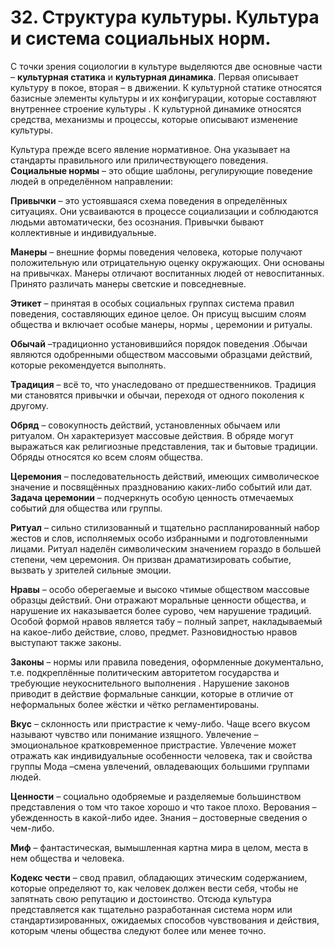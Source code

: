 # 32. Структура культуры. Культура и система социальных норм.

С точки зрения социологии в культуре выделяются две основные части – **культурная статика** и **культурная динамика**. Первая описывает культуру в покое, вторая – в движении. К культурной статике относятся базисные элементы культуры и их конфигурации, которые составляют внутреннее строение культуры . К культурной динамике относятся средства, механизмы и процессы, которые описывают изменение культуры.

Культура прежде всего явление нормативное. Она указывает на стандарты правильного или приличествующего поведения. **Социальные нормы** – это общие шаблоны, регулирующие поведение людей в определённом направлении:

**Привычки** – это устоявшаяся схема поведения в определённых ситуациях. Они усваиваются в процессе социализации и соблюдаются людьми автоматически, без осознания. Привычки бывают коллективные и индивидуальные.

**Манеры** – внешние формы поведения человека, которые получают положительную или отрицательную оценку окружающих. Они основаны на привычках. Манеры отличают воспитанных людей от невоспитанных. Принято различать манеры светские и повседневные. 

**Этикет** – принятая в особых социальных группах система правил поведения, составляющих единое целое. Он присущ высшим слоям общества и включает особые манеры, нормы , церемонии и ритуалы.

**Обычай** –традиционно установившийся порядок поведения .Обычаи являются одобренными обществом массовыми образцами действий, которые рекомендуется выполнять.

**Традиция** – всё то, что унаследовано от предшественников. Традиция ми становятся привычки и обычаи, переходя от одного поколения к другому.

**Обряд** – совокупность действий, установленных обычаем или ритуалом. Он характеризует массовые действия. В обряде могут выражаться как религиозные представления, так и бытовые традиции. Обряды относятся ко всем слоям общества. 

**Церемония** – последовательность действий, имеющих символическое значение и посвящённых празднованию каких-либо событий или дат. **Задача церемонии** – подчеркнуть особую ценность отмечаемых событий для общества или группы. 

**Ритуал** – сильно стилизованный и тщательно распланированный набор жестов и слов, исполняемых особо избранными и подготовленными лицами. Ритуал наделён символическим значением гораздо в большей степени, чем церемония. Он призван драматизировать событие, вызвать у зрителей сильные эмоции.

**Нравы** – особо оберегаемые и высоко чтимые обществом массовые образцы действий. Они отражают моральные ценности общества, и нарушение их наказывается более сурово, чем нарушение традиций. Особой формой нравов является табу – полный запрет, накладываемый на какое-либо действие, слово, предмет. Разновидностью нравов выступают также законы.

**Законы** – нормы или правила поведения, оформленные документально, т.е. подкреплённые политическим авторитетом государства и требующие неукоснительного выполнения . Нарушение законов приводит в действие формальные санкции, которые в отличие от неформальных более жёстки и чётко регламентированы. 

**Вкус** – склонность или пристрастие к чему-либо. Чаще всего вкусом называют чувство или понимание изящного. Увлечение –эмоциональное кратковременное пристрастие. Увлечение может отражать как индивидуальные особенности человека, так и свойства группы Мода –смена увлечений, овладевающих большими группами людей.

**Ценности** – социально одобряемые и разделяемые большинством представления о том что такое хорошо и что такое плохо. Верования – убежденность в какой-либо идее. Знания – достоверные сведения о чем-либо.

**Миф** – фантастическая, вымышленная картна мира в целом, места в нем общества и человека.

**Кодекс чести** – свод правил, обладающих этическим содержанием, которые определяют то, как человек должен вести себя, чтобы не запятнать свою репутацию и достоинство. Отсюда культура представляется как тщательно разработанная система норм или стандартизированных, ожидаемых способов чувствования и действия, которым члены общества следуют более или менее точно.